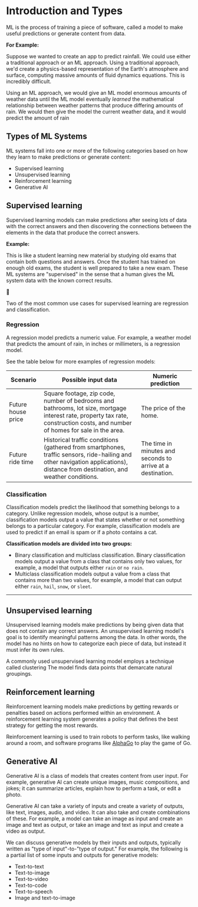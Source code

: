 # Introduction and Types
ML is the process of training a piece of software, called a model to make useful predictions or generate content from data.

**For Example:**

 Suppose we wanted to create an app to predict rainfall. We could use either a traditional approach or an ML approach. Using a traditional approach, we'd create a physics-based representation of the Earth's atmosphere and surface, computing massive amounts of fluid dynamics equations. This is incredibly difficult.

Using an ML approach, we would give an ML model enormous amounts of weather data until the ML model eventually *learned* the mathematical relationship between weather patterns that produce differing amounts of rain. We would then give the model the current weather data, and it would predict the amount of rain

## Types of ML Systems

ML systems fall into one or more of the following categories based on how they learn to make predictions or generate content:

- Supervised learning
- Unsupervised learning
- Reinforcement learning
- Generative AI

## Supervised learning

Supervised learning models can make predictions after seeing lots of data with the correct answers and then discovering the connections between the elements in the data that produce the correct answers. 

**Example:**

This is like a student learning new material by studying old exams that contain both questions and answers. Once the student has trained on enough old exams, the student is well prepared to take a new exam. These ML systems are "supervised" in the sense that a human gives the ML system data with the known correct results.

<aside>
📌

Two of the most common use cases for supervised learning are regression and classification.

</aside>

### Regression

A regression model predicts a numeric value. For example, a weather model that predicts the amount of rain, in inches or millimeters, is a regression model.

See the table below for more examples of regression models:

| Scenario | Possible input data | Numeric prediction |
| --- | --- | --- |
| Future house price | Square footage, zip code, number of bedrooms and bathrooms, lot size, mortgage interest rate, property tax rate, construction costs, and number of homes for sale in the area. | The price of the home. |
| Future ride time | Historical traffic conditions (gathered from smartphones, traffic sensors, ride-hailing and other navigation applications), distance from destination, and weather conditions. | The time in minutes and seconds to arrive at a destination. |

### Classification

Classification models predict the likelihood that something belongs to a category. Unlike regression models, whose output is a number, classification models output a value that states whether or not something belongs to a particular category. For example, classification models are used to predict if an email is spam or if a photo contains a cat.

**Classification models are divided into two groups:** 

- Binary classification and multiclass classification. Binary classification models output a value from a class that contains only two values, for example, a model that outputs either `rain` or `no rain`.
- Multiclass classification models output a value from a class that contains more than two values, for example, a model that can output either `rain`, `hail`, `snow`, or `sleet`.

---

## Unsupervised learning

Unsupervised learning models make predictions by being given data that does not contain any correct answers. An unsupervised learning model's goal is to identify meaningful patterns among the data. In other words, the model has no hints on how to categorize each piece of data, but instead it must infer its own rules.

A commonly used unsupervised learning model employs a technique called clustering The model finds data points that demarcate natural groupings.

## Reinforcement learning

Reinforcement learning models make predictions by getting rewards or penalties based on actions performed within an environment. A reinforcement learning system generates a policy that defines the best strategy for getting the most rewards.

Reinforcement learning is used to train robots to perform tasks, like walking around a room, and software programs like [AlphaGo](https://deepmind.com/research/case-studies/alphago-the-story-so-far) to play the game of Go.

## Generative AI

Generative AI is a class of models that creates content from user input. For example, generative AI can create unique images, music compositions, and jokes; it can summarize articles, explain how to perform a task, or edit a photo.

Generative AI can take a variety of inputs and create a variety of outputs, like text, images, audio, and video. It can also take and create combinations of these. For example, a model can take an image as input and create an image and text as output, or take an image and text as input and create a video as output.

We can discuss generative models by their inputs and outputs, typically written as "type of input"-to-"type of output." For example, the following is a partial list of some inputs and outputs for generative models:

- Text-to-text
- Text-to-image
- Text-to-video
- Text-to-code
- Text-to-speech
- Image and text-to-image